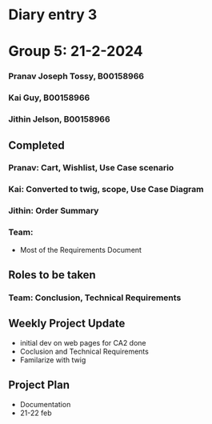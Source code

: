 # Diary entry 3
# Group 5: 21-2-2024

### Pranav Joseph Tossy, B00158966
### Kai Guy, B00158966
### Jithin Jelson, B00158966

## Completed
### Pranav: Cart, Wishlist, Use Case scenario
### Kai: Converted to twig, scope, Use Case Diagram
### Jithin: Order Summary
### Team: 
- Most of the Requirements Document


## Roles to be taken
### Team: Conclusion, Technical Requirements


## Weekly Project Update
- initial dev on web pages for CA2 done
- Coclusion and Technical Requirements
- Familarize with twig

## Project Plan
- Documentation
- 21-22 feb
